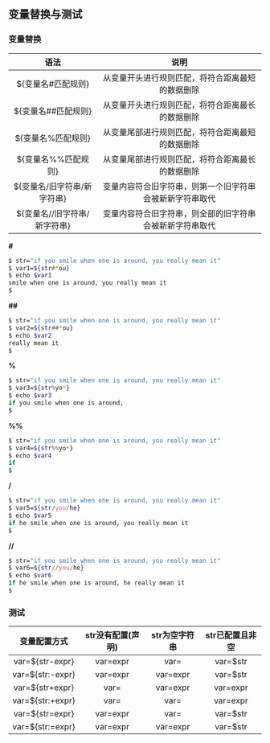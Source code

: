 ## 变量替换与测试

### 变量替换

|               语法               |                           说明                           |
| :------------------------------: | :------------------------------------------------------: |
|      ${变量名#匹配规则}      |     从变量开头进行规则匹配，将符合距离最短的数据删除     |
|     ${变量名##匹配规则}      |     从变量开头进行规则匹配，将符合距离最长的数据删除     |
|      ${变量名%匹配规则}      |     从变量尾部进行规则匹配，将符合距离最短的数据删除     |
|     ${变量名%%匹配规则}      |     从变量尾部进行规则匹配，将符合距离最长的数据删除     |
| ${变量名/旧字符串/新字符串}  | 变量内容符合旧字符串，则第一个旧字符串会被新新字符串取代 |
| ${变量名//旧字符串/新字符串} | 变量内容符合旧字符串，则全部的旧字符串会被新新字符串取代 |

**#**

```bash
$ str="if you smile when one is around, you really mean it"
$ var1=${str#*ou}
$ echo $var1
smile when one is around, you really mean it
$ 
```

**##**

```bash
$ str="if you smile when one is around, you really mean it"
$ var2=${str##*ou}
$ echo $var2
really mean it
$ 
```

**%**

```bash
$ str="if you smile when one is around, you really mean it"
$ var3=${str%yo*}
$ echo $var3
if you smile when one is around,
$ 
```

**%%**

```bash
$ str="if you smile when one is around, you really mean it"
$ var4=${str%%yo*}
$ echo $var4
if
$
```

**/**

```bash
$ str="if you smile when one is around, you really mean it"
$ var5=${str/you/he}
$ echo $var5
if he smile when one is around, you really mean it
$ 
```

**//**

```bash
$ str="if you smile when one is around, you really mean it"
$ var6=${str//you/he}
$ echo $var6
if he smile when one is around, he really mean it
$ 
```



### 测试

|   变量配置方式   | str没有配置(声明) | str为空字符串 | str已配置且非空 |
| :--------------: | :---------------: | :-----------: | :-------------: |
| var=${str-expr}  |     var=expr      |     var=      |    var=$str     |
| var=${str:-expr} |     var=expr      |   var=expr    |    var=$str     |
| var=${str+expr}  |       var=        |   var=expr    |    var=expr     |
| var=${str:+expr} |       var=        |     var=      |    var=expr     |
| var=${str=expr}  |     var=expr      |     var=      |    var=$str     |
| var=${str:=expr} |     var=expr      |   var=expr    |    var=$str     |

